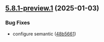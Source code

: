 ## [5.8.1-preview.1](https://github.com/erbilnas/erbilnas-com/compare/v5.8.0...v5.8.1-preview.1) (2025-01-03)


### Bug Fixes

* configure semantic ([48b5661](https://github.com/erbilnas/erbilnas-com/commit/48b56613283648ad4911fbd8c02f36628795e604))
